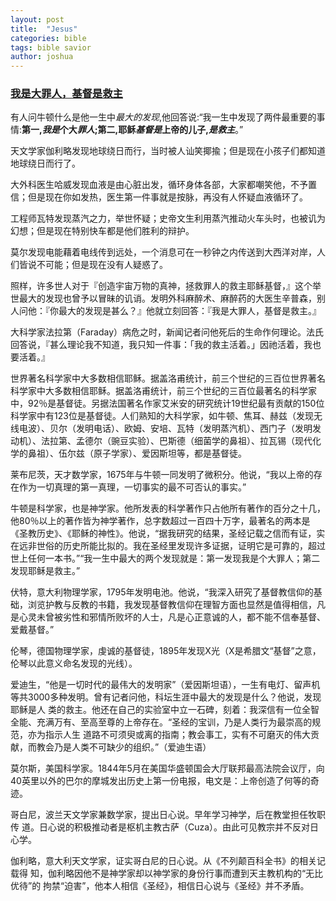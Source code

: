 ```yaml
---
layout: post
title:  "Jesus"
categories: bible
tags: bible savior
author: joshua
---
```


### [我是大罪人，基督是救主](https://wemp.app/posts/02a15395-2d34-4bf8-a2ca-c9cb7d89c633)

​	有人问牛顿什么是他一生中*最大的发现*,他回答说:“我一生中发现了两件最重要的事情:**第一,*我是*个大*罪人*;第二,耶稣*基督是*上帝的儿子,*是救主***。”

​	天文学家伽利略发现地球绕日而行，当时被人讪笑揶揄；但是现在小孩子们都知道地球绕日而行了。

​	大外科医生哈威发现血液是由心脏出发，循环身体各部，大家都嘲笑他，不予置信；但是现在你如发热，医生第一件事就是按脉，再没有人怀疑血液循环了。

​	工程师瓦特发现蒸汽之力，举世怀疑；史帝文生利用蒸汽推动火车头时，也被讥为幻想；但是现在特别快车都是他们胜利的辩护。

​	莫尔发现电能藉着电线传到远处，一个消息可在一秒钟之内传送到大西洋对岸，人们皆说不可能；但是现在没有人疑惑了。

​	照样，许多世人对于『创造宇宙万物的真神，拯救罪人的救主耶稣基督，』这个举世最大的发现也曾予以冒昧的讥诮。发明外科麻醉术、麻醉药的大医生辛普森，别人问他：『你最大的发现是甚么？』他就立刻回答：『我是大罪人，基督是救主。』

​	大科学家法拉第（Faraday）病危之时，新闻记者问他死后的生命作何理论。法氏回答说，『甚么理论我不知道，我只知一件事：「我的救主活着。」因祂活着，我也要活着。』  





世界著名科学家中大多数相信耶稣。据盖洛甫统计，前三个世纪的三百位世界著名科学家中大多数相信耶稣。据盖洛甫统计，前三个世纪的三百位最著名的科学家中，92％是基督徒。另据法国著名作家艾米安的研究统计19世纪最有贡献的150位科学家中有123位是基督徒。人们熟知的大科学家，如牛顿、焦耳、赫兹（发现无线电波）、贝尔（发明电话）、欧姆、安培、瓦特（发明蒸汽机）、西门子（发明发动机）、法拉第、孟德尔（豌豆实验）、巴斯德（细菌学的鼻祖）、拉瓦锡（现代化学的鼻祖）、伍尔兹（原子学家）、爱因斯坦等，都是基督徒。

莱布尼茨，天才数学家，1675年与牛顿一同发明了微积分。他说，“我以上帝的存在作为一切真理的第一真理，一切事实的最不可否认的事实。”

牛顿是科学家，也是神学家。他所发表的科学著作只占他所有著作的百分之十几，他80％以上的著作皆为神学著作，总字数超过一百四十万字，最著名的两本是《圣教历史》、《耶稣的神性》。他说，“据我研究的结果，圣经记载之信而有证，实在远非世俗的历史所能比拟的。我在圣经里发现许多证据，证明它是可靠的，超过世上任何一本书。”“我一生中最大的两个发现就是：第一发现我是个大罪人；第二发现耶稣是救主。”

伏特，意大利物理学家，1795年发明电池。他说，“我深入研究了基督教信仰的基础，浏览护教与反教的书籍，我发现基督教信仰在理智方面也显然是值得相信，凡是心灵未曾被劣性和邪情所败坏的人士，凡是心正意诚的人，都不能不信奉基督、爱戴基督。”


伦琴，德国物理学家，虔诚的基督徒，1895年发现X光（X是希腊文“基督”之意，伦琴以此意义命名发现的光线）。

爱迪生，“他是一切时代的最伟大的发明家”（爱因斯坦语），一生有电灯、留声机等共3000多种发明。曾有记者问他，科坛生涯中最大的发现是什么？他说，发现耶稣是人 类的救主。他还在自己的实验室中立一石碑，刻着：我深信有一位全智全能、充满万有、至高至尊的上帝存在。“圣经的宝训，乃是人类行为最崇高的规范，亦为指示人生 道路不可须臾或离的指南；教会事工，实有不可磨灭的伟大贡献，而教会乃是人类不可缺少的组织。”（爱迪生语）

莫尔斯，美国科学家。1844年5月在美国华盛顿国会大厅联邦最高法院会议厅，向40英里以外的巴尔的摩城发出历史上第一份电报，电文是：上帝创造了何等的奇迹。

哥白尼，波兰天文学家兼数学家，提出日心说。早年学习神学，后在教堂担任牧职传 道。日心说的积极推动者是枢机主教古萨（Cuza）。由此可见教宗并不反对日心学。

伽利略，意大利天文学家，证实哥白尼的日心说。从《不列颠百科全书》的相关记载得 知，伽利略因他不是神学家却以神学家的身份行事而遭到天主教机构的“无比优待”的 拘禁“迫害”，他本人相信《圣经》，相信日心说与《圣经》并不矛盾。

